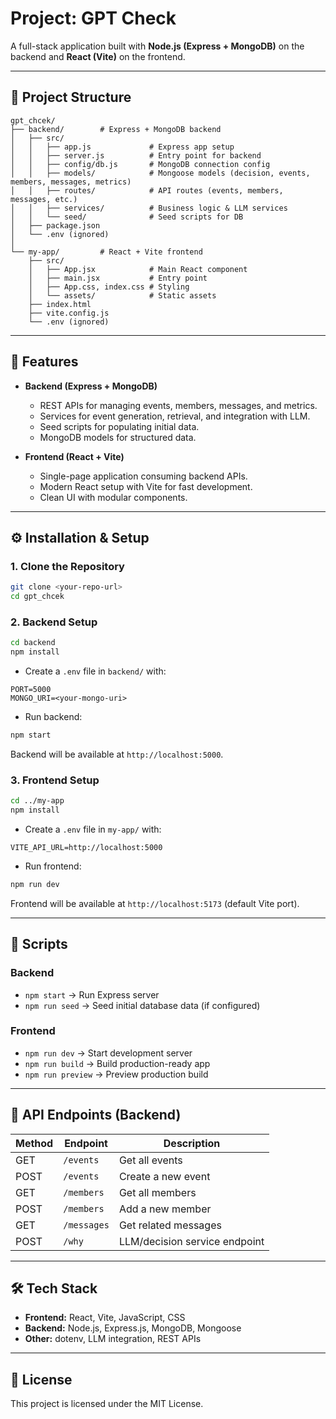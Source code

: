 # Project: GPT Check

A full-stack application built with **Node.js (Express + MongoDB)** on the backend and **React (Vite)** on the frontend.

---

## 📂 Project Structure

```
gpt_chcek/
├── backend/        # Express + MongoDB backend
│   ├── src/
│   │   ├── app.js             # Express app setup
│   │   ├── server.js          # Entry point for backend
│   │   ├── config/db.js       # MongoDB connection config
│   │   ├── models/            # Mongoose models (decision, events, members, messages, metrics)
│   │   ├── routes/            # API routes (events, members, messages, etc.)
│   │   ├── services/          # Business logic & LLM services
│   │   └── seed/              # Seed scripts for DB
│   ├── package.json
│   └── .env (ignored)
│
└── my-app/         # React + Vite frontend
    ├── src/
    │   ├── App.jsx            # Main React component
    │   ├── main.jsx           # Entry point
    │   ├── App.css, index.css # Styling
    │   └── assets/            # Static assets
    ├── index.html
    ├── vite.config.js
    └── .env (ignored)
```

---

## 🚀 Features

* **Backend (Express + MongoDB)**

  * REST APIs for managing events, members, messages, and metrics.
  * Services for event generation, retrieval, and integration with LLM.
  * Seed scripts for populating initial data.
  * MongoDB models for structured data.

* **Frontend (React + Vite)**

  * Single-page application consuming backend APIs.
  * Modern React setup with Vite for fast development.
  * Clean UI with modular components.

---

## ⚙️ Installation & Setup

### 1. Clone the Repository

```bash
git clone <your-repo-url>
cd gpt_chcek
```

### 2. Backend Setup

```bash
cd backend
npm install
```

* Create a `.env` file in `backend/` with:

```env
PORT=5000
MONGO_URI=<your-mongo-uri>
```

* Run backend:

```bash
npm start
```

Backend will be available at `http://localhost:5000`.

### 3. Frontend Setup

```bash
cd ../my-app
npm install
```

* Create a `.env` file in `my-app/` with:

```env
VITE_API_URL=http://localhost:5000
```

* Run frontend:

```bash
npm run dev
```

Frontend will be available at `http://localhost:5173` (default Vite port).

---

## 📌 Scripts

### Backend

* `npm start` → Run Express server
* `npm run seed` → Seed initial database data (if configured)

### Frontend

* `npm run dev` → Start development server
* `npm run build` → Build production-ready app
* `npm run preview` → Preview production build

---

## 📖 API Endpoints (Backend)

| Method | Endpoint    | Description                   |
| ------ | ----------- | ----------------------------- |
| GET    | `/events`   | Get all events                |
| POST   | `/events`   | Create a new event            |
| GET    | `/members`  | Get all members               |
| POST   | `/members`  | Add a new member              |
| GET    | `/messages` | Get related messages          |
| POST   | `/why`      | LLM/decision service endpoint |

---

## 🛠️ Tech Stack

* **Frontend:** React, Vite, JavaScript, CSS
* **Backend:** Node.js, Express.js, MongoDB, Mongoose
* **Other:** dotenv, LLM integration, REST APIs

---

## 📜 License

This project is licensed under the MIT License.
